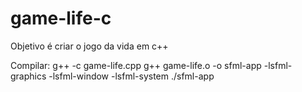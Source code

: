 # game-life-c
Objetivo é criar o jogo da vida  em c++


Compilar: 
g++ -c game-life.cpp
g++ game-life.o -o sfml-app -lsfml-graphics -lsfml-window -lsfml-system
./sfml-app
